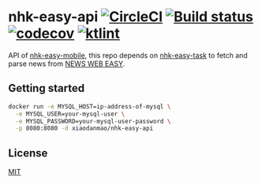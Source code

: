 # nhk-easy-api [![CircleCI](https://circleci.com/gh/nhk-news-web-easy/nhk-easy-api/tree/master.svg?style=svg)](https://circleci.com/gh/nhk-news-web-easy/nhk-easy-api/tree/master) [![Build status](https://ci.appveyor.com/api/projects/status/767xl0axpid4xi4g/branch/master?svg=true)](https://ci.appveyor.com/project/Frederick-S/nhk-easy-api-l9nej/branch/master) [![codecov](https://codecov.io/gh/Frederick-S/nhk-easy-api/branch/master/graph/badge.svg)](https://codecov.io/gh/Frederick-S/nhk-easy-api) [![ktlint](https://img.shields.io/badge/code%20style-%E2%9D%A4-FF4081.svg)](https://ktlint.github.io/)

API of [nhk-easy-mobile](https://github.com/nhk-news-web-easy/nhk-easy-mobile), this repo depends on [nhk-easy-task](https://github.com/nhk-news-web-easy/nhk-easy-task) to fetch and parse news from [NEWS WEB EASY](https://www3.nhk.or.jp/news/easy/).

## Getting started
```sh
docker run -e MYSQL_HOST=ip-address-of-mysql \
  -e MYSQL_USER=your-mysql-user \
  -e MYSQL_PASSWORD=your-mysql-user-password \
  -p 8080:8080 -d xiaodanmao/nhk-easy-api
```

## License
[MIT](LICENSE)
